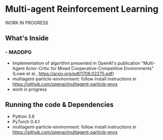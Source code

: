 # Multi-agent Reinforcement Learning

WORK IN PROGRESS

## What's Inside
### - MADDPG
- Implementation of algorithm presented in OpenAI's publication "Multi-Agent Actor-Critic for Mixed Cooperative-Competitive Environments" (Lowe et al., https://arxiv.org/pdf/1706.02275.pdf)
- multiagent-particle-environment: follow install instructions in https://github.com/openai/multiagent-particle-envs
- work in progress

## Running the code & Dependencies
- Python 3.6
- PyTorch 0.4.1
- multiagent-particle-environment: follow install instructions in https://github.com/openai/multiagent-particle-envs
